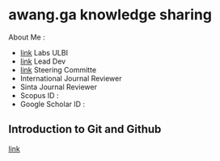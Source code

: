 # awang.ga knowledge sharing
About Me :
* [link](ttps://irc.ulbi.ac.id/ "Informatics Research Center") Labs ULBI
* [link](https://wa.me/628112000279?text=panduan "Iteung Chatbot") Lead Dev
* [link](https://www.bukupedia.co.id/ "Bukupedia") Steering Committe
* International Journal Reviewer
* Sinta Journal Reviewer
* Scopus ID : 
* Google Scholar ID :

## Introduction to Git and Github
[link](https://www.jhsph.edu/research/centers-and-institutes/welch-center-for-prevention-epidemiology-and-clinical-research/events/grand-rounds/presentations/191120%20intro_to_git_github.pdf "Intro to Github")

